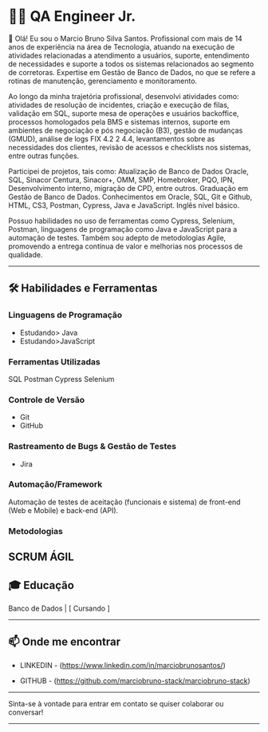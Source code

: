 # 👨‍💻 QA Engineer Jr.

👋 Olá! Eu sou o Marcio Bruno Silva Santos. Profissional com mais de 14 anos de experiência na área de Tecnologia, atuando na execução de atividades relacionadas a atendimento a usuários, suporte, entendimento de necessidades e suporte a todos os sistemas relacionados ao segmento de corretoras. Expertise em Gestão de Banco de Dados, no que se refere a rotinas de manutenção, gerenciamento e monitoramento. 

Ao longo da minha trajetória profissional, desenvolvi atividades como: atividades de resolução de incidentes, criação e execução de filas, validação em SQL, suporte mesa de operações e usuários backoffice, processos homologados pela BMS e sistemas internos, suporte em ambientes de negociação e pós negociação (B3), gestão de mudanças (GMUD), análise de logs FIX 4.2 2 4.4, levantamentos sobre as necessidades dos clientes, revisão de acessos e checklists nos sistemas, entre outras funções. 

Participei de projetos, tais como: Atualização de Banco de Dados Oracle, SQL, Sinacor Centura, Sinacor+, OMM, SMP, Homebroker, PQO, IPN, Desenvolvimento interno, migração de CPD, entre outros. Graduação em Gestão de Banco de Dados. Conhecimentos em Oracle, SQL, Git e Github, HTML, CS3, Postman, Cypress, Java e JavaScript. Inglês nível básico. 
 

Possuo habilidades no uso de ferramentas como Cypress, Selenium, Postman, linguagens de programação como Java e JavaScript para a automação de testes. Também sou adepto de metodologias Agile, promovendo a entrega contínua de valor e melhorias nos processos de qualidade.

---

## 🛠 Habilidades e Ferramentas

### Linguagens de Programação
- Estudando> Java
- Estudando>JavaScript

### Ferramentas Utilizadas
SQL
Postman
Cypress
Selenium


### Controle de Versão
- Git
- GitHub

### Rastreamento de Bugs & Gestão de Testes
- Jira

### Automação/Framework
Automação de testes de aceitação (funcionais e sistema) de front-end (Web e Mobile) e back-end (API).

### Metodologias
SCRUM
ÁGIL
---

## 🎓 Educação
Banco de Dados | [ Cursando ]

---

## 📫 Onde me encontrar
- LINKEDIN - (https://www.linkedin.com/in/marciobrunosantos/)

- GITHUB - (https://github.com/marciobruno-stack/marciobruno-stack)

---

Sinta-se à vontade para entrar em contato se quiser colaborar ou conversar!

---
